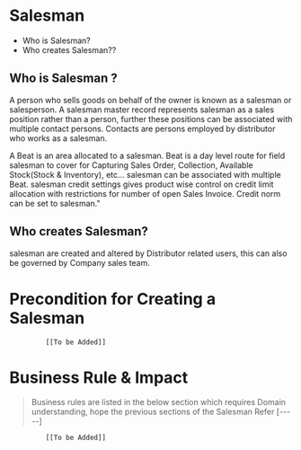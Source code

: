 # Salesman

* Who is Salesman?
* Who creates Salesman??

## Who is Salesman ?
A person who sells goods on behalf of the owner is known as a  salesman or salesperson. A  salesman master record represents  salesman as a sales position rather than a person, further these positions can be associated with multiple contact persons. Contacts are persons employed by distributor who works as a  salesman.

A Beat is an area allocated to a  salesman. Beat is a day level route for field  salesman to cover for Capturing Sales Order, Collection, Available Stock(Stock & Inventory), etc...  salesman can be associated with multiple Beat.
 salesman credit settings gives product wise control on credit limit allocation with restrictions for number of open Sales Invoice. Credit norm can be set to  salesman."


## Who creates Salesman?	
 salesman are created and altered by Distributor related users, this can also be governed by Company sales team.



# Precondition for Creating a Salesman




             [[To be Added]]
 




# Business Rule & Impact 

> Business rules are listed in the below section which requires Domain understanding, hope the previous sections of the Salesman Refer [-----]


             [[To be Added]]
 


